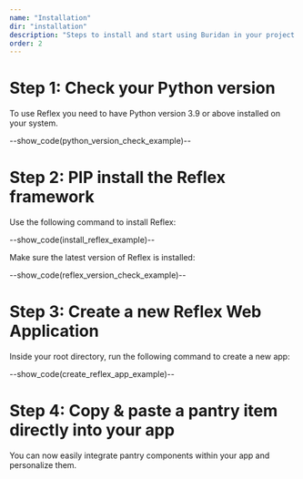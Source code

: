 ```yaml
---
name: "Installation"
dir: "installation"
description: "Steps to install and start using Buridan in your project."
order: 2
---
```


# Step 1: Check your Python version

To use Reflex you need to have Python version 3.9 or above installed on your system.

--show_code(python_version_check_example)--

# Step 2: PIP install the Reflex framework

Use the following command to install Reflex:

--show_code(install_reflex_example)--

Make sure the latest version of Reflex is installed:

--show_code(reflex_version_check_example)--

# Step 3: Create a new Reflex Web Application

Inside your root directory, run the following command to create a new app:

--show_code(create_reflex_app_example)--

# Step 4: Copy & paste a pantry item directly into your app

You can now easily integrate pantry components within your app and personalize them.
